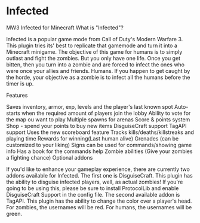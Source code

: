 Infected
========

MW3 Infected for Minecraft
What is "Infected"? 

Infected is a popular game mode from Call of Duty's Modern Warfare 3. This plugin tries its' best to replicate that 
gamemode and turn it into a Minecraft minigame. The objective of this game for humans is to simply outlast and fight 
the zombies. But you only have one life. Once you get bitten, then you turn into a zombie and are forced to infect 
the ones who were once your allies and friends. Humans. If you happen to get caught by the horde, your objective as 
a zombie is to infect all the humans before the timer is up. 



Features

Saves inventory, armor, exp, levels and the player's last known spot
Auto-starts when the required amount of players join the lobby
Ability to vote for the map ou want to play
Multiple spawns for arenas
Score & points system
Shop - spend your points to buy new items
DisguiseCraft support
TagAPI support
Uses the new scoreboard feature
Tracks kills/deaths/killstreaks and playing time
Rewards for winning(Last human alive)
Grenades (can be customized to your liking)
Signs can be used for commands/showing game info
Has a book for the commands help
Zombie abilities (Give your zombies a fighting chance) 
Optional addons



If you'd like to enhance your gameplay experience, there are currently two addons available for Infected. 
The first one is DisguiseCraft. This plugin has the ability to disguise infected players, well, as actual zombies! 
If you're going to be using this, please be sure to install ProtocolLib and enable DisguiseCraft Support in the config 
file. The second available addon is TagAPI. This plugin has the ability to change the color over a player's head. 
For zombies, the usernames will be red. For humans, the usernames will be green. 

